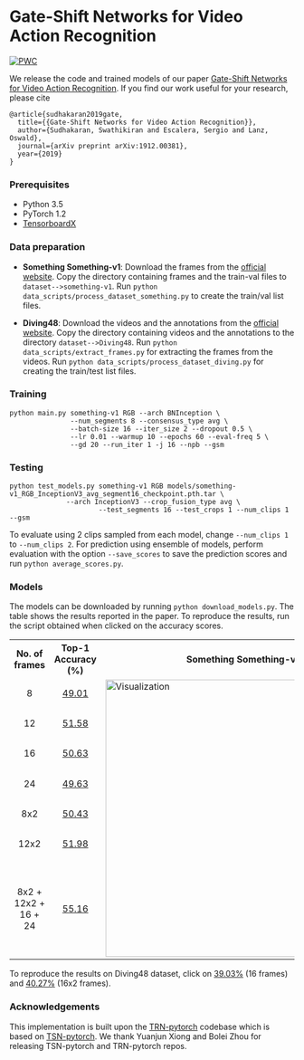 


# Gate-Shift Networks for Video Action Recognition
[![PWC](https://img.shields.io/endpoint.svg?url=https://paperswithcode.com/badge/gate-shift-networks-for-video-action/action-recognition-in-videos-on-something-1)](https://paperswithcode.com/sota/action-recognition-in-videos-on-something-1?p=gate-shift-networks-for-video-action)

We release the code and trained models of our paper [Gate-Shift Networks for Video Action Recognition](https://arxiv.org/pdf/1912.00381.pdf). If you find our work useful for your research, please cite
```
@article{sudhakaran2019gate,
  title={{Gate-Shift Networks for Video Action Recognition}},
  author={Sudhakaran, Swathikiran and Escalera, Sergio and Lanz, Oswald},
  journal={arXiv preprint arXiv:1912.00381},
  year={2019}
}
```

### Prerequisites
- Python 3.5
- PyTorch 1.2
- [TensorboardX](https://github.com/lanpa/tensorboardX)

### Data preparation

- **Something Something-v1**: Download the frames from the [official website](https://20bn.com/datasets/something-something/v1#download). Copy the directory containing frames and the train-val files to `dataset-->something-v1`.
Run `python data_scripts/process_dataset_something.py` to create the train/val list files.

- **Diving48**: Download the videos and the annotations from the [official website](http://www.svcl.ucsd.edu/projects/resound/dataset.html). Copy the directory containing videos and the annotations to the directory `dataset-->Diving48`.
Run `python data_scripts/extract_frames.py` for extracting the frames from the videos.
Run `python data_scripts/process_dataset_diving.py` for creating the train/test list files.

### Training
```
python main.py something-v1 RGB --arch BNInception \
               --num_segments 8 --consensus_type avg \
               --batch-size 16 --iter_size 2 --dropout 0.5 \
               --lr 0.01 --warmup 10 --epochs 60 --eval-freq 5 \
               --gd 20 --run_iter 1 -j 16 --npb --gsm
```

### Testing
```
python test_models.py something-v1 RGB models/something-v1_RGB_InceptionV3_avg_segment16_checkpoint.pth.tar \
		      --arch InceptionV3 --crop_fusion_type avg \
                      --test_segments 16 --test_crops 1 --num_clips 1 --gsm
```
To evaluate using 2 clips sampled from each model, change ``--num_clips 1`` to ``--num_clips 2``. 
For prediction using ensemble of models, perform evaluation with the option ``--save_scores`` to save the prediction scores and run ``python average_scores.py``.


### Models
The models can be downloaded by running ``python download_models.py``.
The table shows the results reported in the paper. To reproduce the results, run the script obtained when clicked on the accuracy scores.
<table style="width:100%" align="center">  
<col width="150">
<tr>  
	<th>No. of frames</th>  
	<th>Top-1 Accuracy (%)</th>
    <th>Something Something-v1</th>
</tr>  
<tr>  
	<td align="center">8</td>  
	<td align="center"><a href='https://drive.google.com/open?id=15RdG7EwPw29rk_HRI85zbo5uT13HOaHj'>49.01</a></td>  
    <td rowspan='7'>
<img src="https://drive.google.com/uc?export=view&id=1so_4tupLeJy-KZM7fPPCebA8El05jffj" alt="Visualization" width="490" height=""></td>
</tr>  
<tr>  
	<td align="center">12</td>  
	<td align="center"><a href='https://drive.google.com/open?id=1L0BotmQYZ7bUukjq_kHh1T1yF-sDeH5W'>51.58</a></center></td>  
</tr>  
<tr>  
	<td align="center">16</td>  
	<td align="center"><a href='https://drive.google.com/open?id=1_mREukiDspnDZsrbnJggNhQHTj9lKQ7X'>50.63</a></td>
</tr>  
<tr>  
	<td align="center">24</td>  
	<td align="center"><a href='https://drive.google.com/file/d/1JEnLXhiBAvnafnZ5zNrSq4-iDWM-GFgz/view?usp=sharing'>49.63</a></td>  
</tr>  
<tr>  
	<td align="center">8x2</td>  
	<td align="center"><a href='https://drive.google.com/open?id=1R0U160iVde-wp9LXgTXWbETKXbMH-wXl'>50.43</a></td>  
</tr>  
<tr>  
	<td align="center">12x2</td>  
	<td align="center"><a href='https://drive.google.com/open?id=18M8z941pSP4WjsPQupQkzCfqOpV3c-88'>51.98</a></td>  
</tr>  
<tr>  
	<td align="center">8x2 + 12x2 + 16 + 24</td>  
	<td align="center"><a href='https://drive.google.com/file/d/1ACf0vFI_5scHrLNs5mgdzs70AGHdTA5y/view?usp=sharing'>55.16</a></td>  
</tr>  
</table>



To reproduce the results on Diving48 dataset, click on [39.03%](https://drive.google.com/file/d/1JvviRj1x6p-eo1YJwvkOF50-OuvgjL0d/view?usp=sharing) (16 frames) and  [40.27%](https://drive.google.com/file/d/1N5HPeGO5bNtXh4NEL5vpMiP7vwq7XCoS/view?usp=sharing) (16x2 frames).


### Acknowledgements

This implementation is built upon the [TRN-pytorch](https://github.com/metalbubble/TRN-pytorch) codebase which is based on [TSN-pytorch](https://github.com/yjxiong/tsn-pytorch). We thank Yuanjun Xiong and Bolei Zhou for releasing TSN-pytorch and TRN-pytorch repos.
